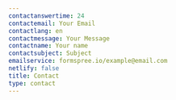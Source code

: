 ```yaml
---
contactanswertime: 24
contactemail: Your Email
contactlang: en
contactmessage: Your Message
contactname: Your name
contactsubject: Subject
emailservice: formspree.io/example@email.com
netlify: false
title: Contact
type: contact
---
```

